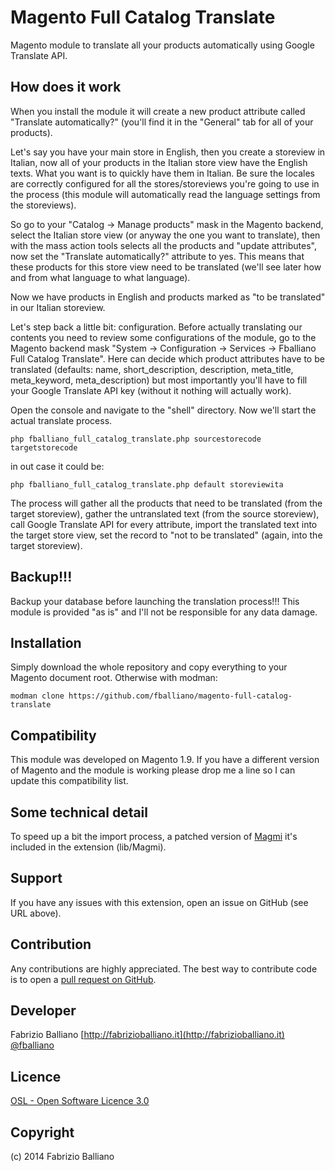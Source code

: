 Magento Full Catalog Translate
==============================

Magento module to translate all your products automatically using Google Translate API.

How does it work
----------------
When you install the module it will create a new product attribute called "Translate automatically?" (you'll find it in the "General" tab for all of your products).

Let's say you have your main store in English, then you create a storeview in Italian, now all of your products in the Italian store view have the English texts. What you want is to quickly have them in Italian. Be sure the locales are correctly configured for all the stores/storeviews you're going to use in the process (this module will automatically read the language settings from the storeviews).

So go to your "Catalog -> Manage products" mask in the Magento backend, select the Italian store view (or anyway the one you want to translate), then with the mass action tools selects all the products and "update attributes", now set the "Translate automatically?" attribute to yes. This means that these products for this store view need to be translated (we'll see later how and from what language to what language).

Now we have products in English and products marked as "to be translated" in our Italian storeview.

Let's step back a little bit: configuration.
Before actually translating our contents you need to review some configurations of the module, go to the Magento backend mask "System -> Configuration -> Services -> Fballiano Full Catalog Translate".
Here can decide which product attributes have to be translated (defaults: name, short_description, description, meta_title, meta_keyword, meta_description) but most importantly you'll have to fill your Google Translate API key (without it nothing will actually work).

Open the console and navigate to the "shell" directory.
Now we'll start the actual translate process.

```shell
php fballiano_full_catalog_translate.php sourcestorecode targetstorecode
```

in out case it could be:
```shell
php fballiano_full_catalog_translate.php default storeviewita
```

The process will gather all the products that need to be translated (from the target storeview), gather the untranslated text (from the source storeview), call Google Translate API for every attribute, import the translated text into the target store view, set the record to "not to be translated" (again, into the target storeview).

Backup!!!
---------
Backup your database before launching the translation process!!!
This module is provided "as is" and I'll not be responsible for any data damage.

Installation
------------

Simply download the whole repository and copy everything to your Magento document root.
Otherwise with modman:
```shell
modman clone https://github.com/fballiano/magento-full-catalog-translate
```

Compatibility
-------------
This module was developed on Magento 1.9.
If you have a different version of Magento and the module is working please drop me a line so I can update this compatibility list.

Some technical detail
---------------------
To speed up a bit the import process, a patched version of [Magmi](http://sourceforge.net/projects/magmi/) it's included in the extension (lib/Magmi).

Support
-------
If you have any issues with this extension, open an issue on GitHub (see URL above).

Contribution
------------
Any contributions are highly appreciated. The best way to contribute code is to open a
[pull request on GitHub](https://help.github.com/articles/using-pull-requests).

Developer
---------
Fabrizio Balliano
[http://fabrizioballiano.it](http://fabrizioballiano.it)  
[@fballiano](https://twitter.com/fballiano)

Licence
-------
[OSL - Open Software Licence 3.0](http://opensource.org/licenses/osl-3.0.php)

Copyright
---------
(c) 2014 Fabrizio Balliano

